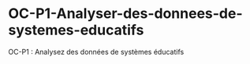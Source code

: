 # OC-P1-Analyser-des-donnees-de-systemes-educatifs
OC-P1 : Analysez des données de systèmes éducatifs
